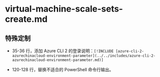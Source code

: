 # virtual-machine-scale-sets-create.md

## 特殊定制

* 35-36 行，添加 Azure CLI 2 的登录说明：`[!INCLUDE [azure-cli-2-azurechinacloud-environment-parameter](../../includes/azure-cli-2-azurechinacloud-environment-parameter.md)]`

* 120-128 行，替换不适合的 PowerShell 命令行输出。